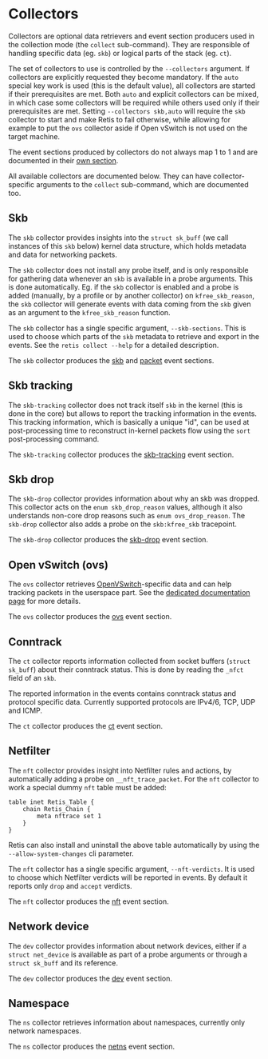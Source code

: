# Collectors

Collectors are optional data retrievers and event section producers used in the
collection mode (the `collect` sub-command). They are responsible of handling
specific data (eg. `skb`) or logical parts of the stack (eg. `ct`).

The set of collectors to use is controlled by the `--collectors` argument. If
collectors are explicitly requested they become mandatory. If the `auto` special
key work is used (this is the default value), all collectors are started if
their prerequisites are met. Both `auto` and explicit collectors can be mixed,
in which case some collectors will be required while others used only if their
prerequisites are met. Setting `--collectors skb,auto` will require the `skb`
collector to start and make Retis to fail otherwise, while allowing for example
to put the `ovs` collector aside if Open vSwitch is not used on the target
machine.

The event sections produced by collectors do not always map 1 to 1 and are
documented in their [own section](../events/intro.md).

All available collectors are documented below. They can have collector-specific
arguments to the `collect` sub-command, which are documented too.

## Skb

The `skb` collector provides insights into the `struct sk_buff` (we call
instances of this `skb` below) kernel data structure, which holds metadata and
data for networking packets.

The `skb` collector does not install any probe itself, and is only responsible
for gathering data whenever an `skb` is available in a probe arguments. This is
done automatically. Eg. if the `skb` collector is enabled and a probe is added
(manually, by a profile or by another collector) on `kfree_skb_reason`, the
`skb` collector will generate events with data coming from the `skb` given as an
argument to the `kfree_skb_reason` function.

The `skb` collector has a single specific argument, `--skb-sections`. This is
used to choose which parts of the `skb` metadata to retrieve and
export in the events. See the `retis collect --help` for a detailed description.

The `skb` collector produces the [skb](../events/skb.md) and
[packet](../events/packet.md) event sections.

## Skb tracking

The `skb-tracking` collector does not track itself `skb` in the kernel (this is
done in the core) but allows to report the tracking information in the events.
This tracking information, which is basically a unique "id", can be used at
post-processing time to reconstruct in-kernel packets flow using the `sort`
post-processing command.

The `skb-tracking` collector produces the
[skb-tracking](../events/skb_tracking.md) event section.

## Skb drop

The `skb-drop` collector provides information about why an skb was dropped. This
collector acts on the `enum skb_drop_reason` values, although it also
understands non-core drop reasons such as `enum ovs_drop_reason`. The `skb-drop`
collector also adds a probe on the `skb:kfree_skb` tracepoint.

The `skb-drop` collector produces the [skb-drop](../events/skb_drop.md) event
section.

## Open vSwitch (ovs)

The `ovs` collector retrieves
[OpenVSwitch](https://www.openvswitch.org/)-specific data and can help tracking
packets in the userspace part. See the [dedicated documentation
page](ovs.md) for more details.

The `ovs` collector produces the [ovs](ovs.md) event section.

## Conntrack

The `ct` collector reports information collected from socket buffers
(`struct sk_buff`) about their conntrack status. This is done by reading the
`_nfct` field of an `skb`.

The reported information in the events contains conntrack status and protocol
specific data. Currently supported protocols are IPv4/6, TCP, UDP and ICMP.

The `ct` collector produces the [ct](../events/ct.md) event section.

## Netfilter

The `nft` collector provides insight into Netfilter rules and actions, by
automatically adding a probe on `__nft_trace_packet`. For the `nft` collector to
work a special dummy `nft` table must be added:

```none
table inet Retis_Table {
    chain Retis_Chain {
        meta nftrace set 1
    }
}
```

Retis can also install and uninstall the above table automatically by using the
`--allow-system-changes` cli parameter.

The `nft` collector has a single specific argument, `--nft-verdicts`. It is used
to choose which Netfilter verdicts will be reported in events. By default it
reports only `drop` and `accept` verdicts.

The `nft` collector produces the [nft](../events/nft.md) event section.

## Network device

The `dev` collector provides information about network devices, either if a
`struct net_device` is available as part of a probe arguments or through a
`struct sk_buff` and its reference.

The `dev` collector produces the [dev](../events/dev.md) event section.

## Namespace

The `ns` collector retrieves information about namespaces, currently only
network namespaces.

The `ns` collector produces the [netns](../events/netns.md) event section.
